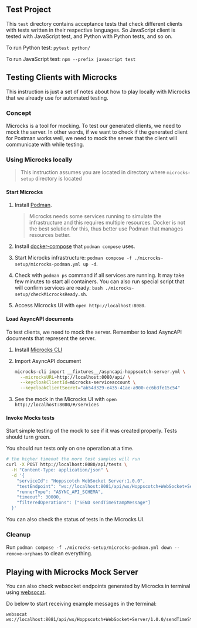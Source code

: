 ## Test Project

This `test` directory contains acceptance tests that check different clients with tests written in their respective languages. So JavaScript client is tested with JavaScript test, and Python with Python tests, and so on.

To run Python test: `pytest python/`

To run JavaScript test: `npm --prefix javascript test`

## Testing Clients with Microcks

This instruction is just a set of notes about how to play locally with Microcks that we already use for automated testing.

### Concept

Microcks is a tool for mocking. To test our generated clients, we need to mock the server. In other words, if we want to check if the generated client for Postman works well, we need to mock the server that the client will communicate with while testing.

### Using Microcks locally

> This instruction assumes you are located in directory where `microcks-setup` directory is located

#### Start Microcks

1. Install [Podman](https://podman.io/docs/installation). 
    > Microcks needs some services running to simulate the infrastructure and this requires multiple resources. Docker is not the best solution for this, thus better use Podman that manages resources better.

1. Install [docker-compose](https://docs.docker.com/compose/install/) that `podman compose` uses.

1. Start Microcks infrastructure: `podman compose -f ./microcks-setup/microcks-podman.yml up -d`.

1. Check with `podman ps` command if all services are running. It may take few minutes to start all containers. You can also run special script that will confirm services are ready: `bash ./microcks-setup/checkMicrocksReady.sh`.

1. Access Microcks UI with `open http://localhost:8080`.

#### Load AsyncAPI documents

To test clients, we need to mock the server. Remember to load AsyncAPI documents that represent the server.

1. Install [Microcks CLI](https://microcks.io/documentation/guides/automation/cli/)

1. Import AsyncAPI document
    ```bash
    microcks-cli import __fixtures__/asyncapi-hoppscotch-server.yml \
      --microcksURL=http://localhost:8080/api/ \
      --keycloakClientId=microcks-serviceaccount \
      --keycloakClientSecret="ab54d329-e435-41ae-a900-ec6b3fe15c54"
    ```

1. See the mock in the Microcks UI with `open http://localhost:8080/#/services`

#### Invoke Mocks tests

Start simple testing of the mock to see if it was created properly. Tests should turn green.

You should run tests only on one operation at a time.

```bash
# the higher timeout the more test samples will run
curl -X POST http://localhost:8080/api/tests \
  -H "Content-Type: application/json" \
  -d '{
    "serviceId": "Hoppscotch WebSocket Server:1.0.0",
    "testEndpoint": "ws://localhost:8081/api/ws/Hoppscotch+WebSocket+Server/1.0.0/sendTimeStampMessage",
    "runnerType": "ASYNC_API_SCHEMA",
    "timeout": 30000,
    "filteredOperations": ["SEND sendTimeStampMessage"]
  }'
```

You can also check the status of tests in the Microcks UI.


### Cleanup

Run `podman compose -f ./microcks-setup/microcks-podman.yml down --remove-orphans` to clean everything.

## Playing with Microcks Mock Server

You can also check websocket endpoints generated by Microcks in terminal using [websocat](https://github.com/vi/websocat).

Do below to start receiving example messages in the terminal:
```
websocat ws://localhost:8081/api/ws/Hoppscotch+WebSocket+Server/1.0.0/sendTimeStampMessage
```
